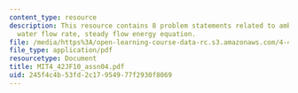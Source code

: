 ```yaml
---
content_type: resource
description: This resource contains 8 problem statements related to ambient temperature,
  water flow rate, steady flow energy equation.
file: /media/https%3A/open-learning-course-data-rc.s3.amazonaws.com/4-42j-fundamentals-of-energy-in-buildings-fall-2010/245f4c4b53fd2c17954977f2930f8069_MIT4_42JF10_assn04.pdf
file_type: application/pdf
resourcetype: Document
title: MIT4_42JF10_assn04.pdf
uid: 245f4c4b-53fd-2c17-9549-77f2930f8069
---
```


